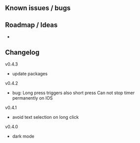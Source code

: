 ## Known issues / bugs

## Roadmap / Ideas
- 

## Changelog

v0.4.3
- update packages

v0.4.2
- bug: Long press triggers also short press Can not stop timer permanently on IOS

v0.4.1
- avoid text selection on long click

v0.4.0
- dark mode